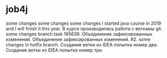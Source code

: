 # job4j
some changes
some changes
some changes
I started java course in 2019 and I will finish it this year.
В курсе производилась работа с веткамы git.
some changes branch task 165639.
Объединение зафиксированных изменений.
Объединение зафиксированных изменений. #2.
some changes in hotfix branch.
Создание ветки из IDEA попытка номер два.
Создание ветки из IDEA попытка номер три.